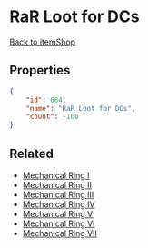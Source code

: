 # RaR Loot for DCs

<no description available>

[Back to itemShop](../item-shops.md)

## Properties

```json
{
    "id": 684,
    "name": "RaR Loot for DCs",
    "count": -100
}
```

## Related

- [Mechanical Ring I](../items/20036-mechanical-ring-i.md)
- [Mechanical Ring II](../items/20037-mechanical-ring-ii.md)
- [Mechanical Ring III](../items/20038-mechanical-ring-iii.md)
- [Mechanical Ring IV](../items/20039-mechanical-ring-iv.md)
- [Mechanical Ring V](../items/20040-mechanical-ring-v.md)
- [Mechanical Ring VI](../items/20041-mechanical-ring-vi.md)
- [Mechanical Ring VII](../items/20042-mechanical-ring-vii.md)


